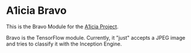 # A1icia Bravo

This is the Bravo Module for the [A1icia Project](https://github.com/markhull/A1icia).

Bravo is the TensorFlow module. Currently, it "just" accepts a JPEG image and tries to classify it with the Inception Engine.
